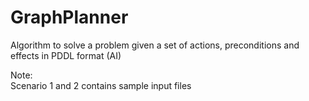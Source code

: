 # GraphPlanner
Algorithm to solve a problem given a set of actions, preconditions and effects in PDDL format (AI)

Note:<br>
Scenario 1 and 2 contains sample input files
